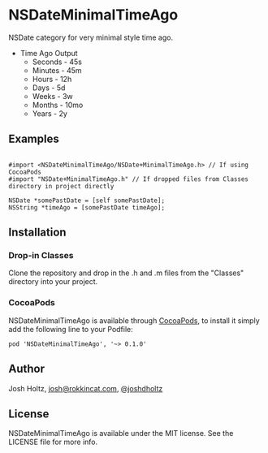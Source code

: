 # NSDateMinimalTimeAgo
NSDate category for very minimal style time ago.

- Time Ago Output
    - Seconds - 45s
    - Minutes - 45m
    - Hours - 12h
    - Days - 5d
    - Weeks - 3w
    - Months - 10mo
    - Years - 2y

## Examples

````objc

#import <NSDateMinimalTimeAgo/NSDate+MinimalTimeAgo.h> // If using CocoaPods
#import "NSDate+MinimalTimeAgo.h" // If dropped files from Classes directory in project directly

NSDate *somePastDate = [self somePastDate];
NSString *timeAgo = [somePastDate timeAgo];

````

## Installation

### Drop-in Classes
Clone the repository and drop in the .h and .m files from the "Classes" directory into your project.

### CocoaPods

NSDateMinimalTimeAgo is available through [CocoaPods](http://cocoapods.org), to install
it simply add the following line to your Podfile:

    pod 'NSDateMinimalTimeAgo', '~> 0.1.0'

## Author

Josh Holtz, josh@rokkincat.com, [@joshdholtz](https://twitter.com/joshdholtz)

## License

NSDateMinimalTimeAgo is available under the MIT license. See the LICENSE file for more info.

